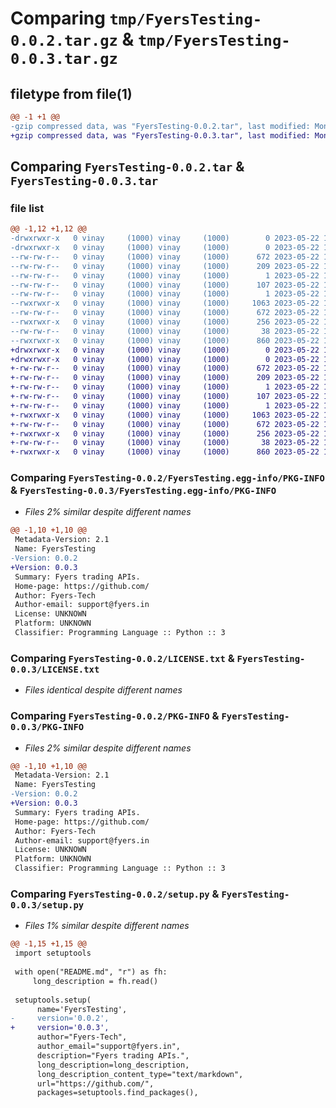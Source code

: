 # Comparing `tmp/FyersTesting-0.0.2.tar.gz` & `tmp/FyersTesting-0.0.3.tar.gz`

## filetype from file(1)

```diff
@@ -1 +1 @@
-gzip compressed data, was "FyersTesting-0.0.2.tar", last modified: Mon May 22 11:12:08 2023, max compression
+gzip compressed data, was "FyersTesting-0.0.3.tar", last modified: Mon May 22 11:23:45 2023, max compression
```

## Comparing `FyersTesting-0.0.2.tar` & `FyersTesting-0.0.3.tar`

### file list

```diff
@@ -1,12 +1,12 @@
-drwxrwxr-x   0 vinay     (1000) vinay     (1000)        0 2023-05-22 11:12:08.730283 FyersTesting-0.0.2/
-drwxrwxr-x   0 vinay     (1000) vinay     (1000)        0 2023-05-22 11:12:08.730283 FyersTesting-0.0.2/FyersTesting.egg-info/
--rw-rw-r--   0 vinay     (1000) vinay     (1000)      672 2023-05-22 11:12:08.000000 FyersTesting-0.0.2/FyersTesting.egg-info/PKG-INFO
--rw-rw-r--   0 vinay     (1000) vinay     (1000)      209 2023-05-22 11:12:08.000000 FyersTesting-0.0.2/FyersTesting.egg-info/SOURCES.txt
--rw-rw-r--   0 vinay     (1000) vinay     (1000)        1 2023-05-22 11:12:08.000000 FyersTesting-0.0.2/FyersTesting.egg-info/dependency_links.txt
--rw-rw-r--   0 vinay     (1000) vinay     (1000)      107 2023-05-22 11:12:08.000000 FyersTesting-0.0.2/FyersTesting.egg-info/requires.txt
--rw-rw-r--   0 vinay     (1000) vinay     (1000)        1 2023-05-22 11:12:08.000000 FyersTesting-0.0.2/FyersTesting.egg-info/top_level.txt
--rwxrwxr-x   0 vinay     (1000) vinay     (1000)     1063 2023-05-22 10:22:05.000000 FyersTesting-0.0.2/LICENSE.txt
--rw-rw-r--   0 vinay     (1000) vinay     (1000)      672 2023-05-22 11:12:08.730283 FyersTesting-0.0.2/PKG-INFO
--rwxrwxr-x   0 vinay     (1000) vinay     (1000)      256 2023-05-22 10:22:09.000000 FyersTesting-0.0.2/README.md
--rw-rw-r--   0 vinay     (1000) vinay     (1000)       38 2023-05-22 11:12:08.730283 FyersTesting-0.0.2/setup.cfg
--rwxrwxr-x   0 vinay     (1000) vinay     (1000)      860 2023-05-22 11:11:59.000000 FyersTesting-0.0.2/setup.py
+drwxrwxr-x   0 vinay     (1000) vinay     (1000)        0 2023-05-22 11:23:45.417502 FyersTesting-0.0.3/
+drwxrwxr-x   0 vinay     (1000) vinay     (1000)        0 2023-05-22 11:23:45.417502 FyersTesting-0.0.3/FyersTesting.egg-info/
+-rw-rw-r--   0 vinay     (1000) vinay     (1000)      672 2023-05-22 11:23:44.000000 FyersTesting-0.0.3/FyersTesting.egg-info/PKG-INFO
+-rw-rw-r--   0 vinay     (1000) vinay     (1000)      209 2023-05-22 11:23:45.000000 FyersTesting-0.0.3/FyersTesting.egg-info/SOURCES.txt
+-rw-rw-r--   0 vinay     (1000) vinay     (1000)        1 2023-05-22 11:23:45.000000 FyersTesting-0.0.3/FyersTesting.egg-info/dependency_links.txt
+-rw-rw-r--   0 vinay     (1000) vinay     (1000)      107 2023-05-22 11:23:45.000000 FyersTesting-0.0.3/FyersTesting.egg-info/requires.txt
+-rw-rw-r--   0 vinay     (1000) vinay     (1000)        1 2023-05-22 11:23:45.000000 FyersTesting-0.0.3/FyersTesting.egg-info/top_level.txt
+-rwxrwxr-x   0 vinay     (1000) vinay     (1000)     1063 2023-05-22 10:22:05.000000 FyersTesting-0.0.3/LICENSE.txt
+-rw-rw-r--   0 vinay     (1000) vinay     (1000)      672 2023-05-22 11:23:45.417502 FyersTesting-0.0.3/PKG-INFO
+-rwxrwxr-x   0 vinay     (1000) vinay     (1000)      256 2023-05-22 10:22:09.000000 FyersTesting-0.0.3/README.md
+-rw-rw-r--   0 vinay     (1000) vinay     (1000)       38 2023-05-22 11:23:45.417502 FyersTesting-0.0.3/setup.cfg
+-rwxrwxr-x   0 vinay     (1000) vinay     (1000)      860 2023-05-22 11:23:36.000000 FyersTesting-0.0.3/setup.py
```

### Comparing `FyersTesting-0.0.2/FyersTesting.egg-info/PKG-INFO` & `FyersTesting-0.0.3/FyersTesting.egg-info/PKG-INFO`

 * *Files 2% similar despite different names*

```diff
@@ -1,10 +1,10 @@
 Metadata-Version: 2.1
 Name: FyersTesting
-Version: 0.0.2
+Version: 0.0.3
 Summary: Fyers trading APIs.
 Home-page: https://github.com/
 Author: Fyers-Tech
 Author-email: support@fyers.in
 License: UNKNOWN
 Platform: UNKNOWN
 Classifier: Programming Language :: Python :: 3
```

### Comparing `FyersTesting-0.0.2/LICENSE.txt` & `FyersTesting-0.0.3/LICENSE.txt`

 * *Files identical despite different names*

### Comparing `FyersTesting-0.0.2/PKG-INFO` & `FyersTesting-0.0.3/PKG-INFO`

 * *Files 2% similar despite different names*

```diff
@@ -1,10 +1,10 @@
 Metadata-Version: 2.1
 Name: FyersTesting
-Version: 0.0.2
+Version: 0.0.3
 Summary: Fyers trading APIs.
 Home-page: https://github.com/
 Author: Fyers-Tech
 Author-email: support@fyers.in
 License: UNKNOWN
 Platform: UNKNOWN
 Classifier: Programming Language :: Python :: 3
```

### Comparing `FyersTesting-0.0.2/setup.py` & `FyersTesting-0.0.3/setup.py`

 * *Files 1% similar despite different names*

```diff
@@ -1,15 +1,15 @@
 import setuptools
 
 with open("README.md", "r") as fh:
     long_description = fh.read()
 
 setuptools.setup(
      name='FyersTesting',  
-     version='0.0.2',
+     version='0.0.3',
      author="Fyers-Tech",
      author_email="support@fyers.in",
      description="Fyers trading APIs.",
      long_description=long_description,
      long_description_content_type="text/markdown",
      url="https://github.com/",
      packages=setuptools.find_packages(),
```

